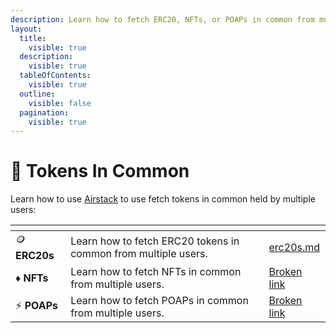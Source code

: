 ```yaml
---
description: Learn how to fetch ERC20, NFTs, or POAPs in common from multiple users.
layout:
  title:
    visible: true
  description:
    visible: true
  tableOfContents:
    visible: true
  outline:
    visible: false
  pagination:
    visible: true
---
```


# 🤝 Tokens In Common

Learn how to use [Airstack](https://airstack.xyz) to use fetch tokens in common held by multiple users:

<table data-view="cards"><thead><tr><th></th><th></th><th></th><th data-hidden data-card-target data-type="content-ref"></th></tr></thead><tbody><tr><td><span data-gb-custom-inline data-tag="emoji" data-code="1fa99">🪙</span> <strong>ERC20s</strong></td><td>Learn how to fetch ERC20 tokens in common from multiple users.</td><td></td><td><a href="erc20s.md">erc20s.md</a></td></tr><tr><td><span data-gb-custom-inline data-tag="emoji" data-code="2666">♦️</span> <strong>NFTs</strong></td><td>Learn how to fetch NFTs in common from multiple users.</td><td></td><td><a href="broken-reference">Broken link</a></td></tr><tr><td><span data-gb-custom-inline data-tag="emoji" data-code="26a1">⚡</span> <strong>POAPs</strong></td><td>Learn how to fetch POAPs in common from multiple users.</td><td></td><td><a href="broken-reference">Broken link</a></td></tr></tbody></table>
